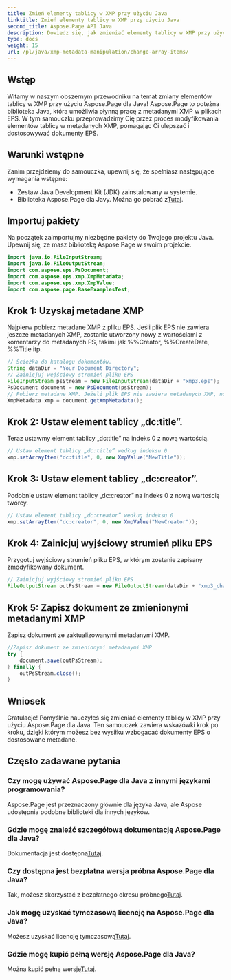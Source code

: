 ```yaml
---
title: Zmień elementy tablicy w XMP przy użyciu Java
linktitle: Zmień elementy tablicy w XMP przy użyciu Java
second_title: Aspose.Page API Java
description: Dowiedz się, jak zmieniać elementy tablicy w XMP przy użyciu Aspose.Page dla Java. Zmieniaj metadane bez wysiłku, korzystając z naszego przewodnika krok po kroku. Ulepsz swoje dokumenty EPS już teraz!
type: docs
weight: 15
url: /pl/java/xmp-metadata-manipulation/change-array-items/
---
```

## Wstęp
Witamy w naszym obszernym przewodniku na temat zmiany elementów tablicy w XMP przy użyciu Aspose.Page dla Java! Aspose.Page to potężna biblioteka Java, która umożliwia płynną pracę z metadanymi XMP w plikach EPS. W tym samouczku przeprowadzimy Cię przez proces modyfikowania elementów tablicy w metadanych XMP, pomagając Ci ulepszać i dostosowywać dokumenty EPS.
## Warunki wstępne
Zanim przejdziemy do samouczka, upewnij się, że spełniasz następujące wymagania wstępne:
- Zestaw Java Development Kit (JDK) zainstalowany w systemie.
-  Biblioteka Aspose.Page dla Javy. Można go pobrać z[Tutaj](https://releases.aspose.com/page/java/).
## Importuj pakiety
Na początek zaimportujmy niezbędne pakiety do Twojego projektu Java. Upewnij się, że masz bibliotekę Aspose.Page w swoim projekcie.
```java
import java.io.FileInputStream;
import java.io.FileOutputStream;
import com.aspose.eps.PsDocument;
import com.aspose.eps.xmp.XmpMetadata;
import com.aspose.eps.xmp.XmpValue;
import com.aspose.page.BaseExamplesTest;

```
## Krok 1: Uzyskaj metadane XMP
Najpierw pobierz metadane XMP z pliku EPS. Jeśli plik EPS nie zawiera jeszcze metadanych XMP, zostanie utworzony nowy z wartościami z komentarzy do metadanych PS, takimi jak %%Creator, %%CreateDate, %%Title itp.
```java
// Ścieżka do katalogu dokumentów.
String dataDir = "Your Document Directory";
// Zainicjuj wejściowy strumień pliku EPS
FileInputStream psStream = new FileInputStream(dataDir + "xmp3.eps");
PsDocument document = new PsDocument(psStream);
// Pobierz metadane XMP. Jeżeli plik EPS nie zawiera metadanych XMP, nowy zostanie wypełniony wartościami z komentarzy metadanych PS.
XmpMetadata xmp = document.getXmpMetadata();
```
## Krok 2: Ustaw element tablicy „dc:title”.
Teraz ustawmy element tablicy „dc:title” na indeks 0 z nową wartością.
```java
// Ustaw element tablicy „dc:title” według indeksu 0
xmp.setArrayItem("dc:title", 0, new XmpValue("NewTitle"));
```
## Krok 3: Ustaw element tablicy „dc:creator”.
Podobnie ustaw element tablicy „dc:creator” na indeks 0 z nową wartością twórcy.
```java
// Ustaw element tablicy „dc:creator” według indeksu 0
xmp.setArrayItem("dc:creator", 0, new XmpValue("NewCreator"));
```
## Krok 4: Zainicjuj wyjściowy strumień pliku EPS
Przygotuj wyjściowy strumień pliku EPS, w którym zostanie zapisany zmodyfikowany dokument.
```java
// Zainicjuj wyjściowy strumień pliku EPS
FileOutputStream outPsStream = new FileOutputStream(dataDir + "xmp3_changed.eps");
```
## Krok 5: Zapisz dokument ze zmienionymi metadanymi XMP
Zapisz dokument ze zaktualizowanymi metadanymi XMP.
```java
//Zapisz dokument ze zmienionymi metadanymi XMP
try {
    document.save(outPsStream);
} finally {
    outPsStream.close();
}
```
## Wniosek
Gratulacje! Pomyślnie nauczyłeś się zmieniać elementy tablicy w XMP przy użyciu Aspose.Page dla Java. Ten samouczek zawiera wskazówki krok po kroku, dzięki którym możesz bez wysiłku wzbogacać dokumenty EPS o dostosowane metadane.

## Często zadawane pytania
### Czy mogę używać Aspose.Page dla Java z innymi językami programowania?
Aspose.Page jest przeznaczony głównie dla języka Java, ale Aspose udostępnia podobne biblioteki dla innych języków.
### Gdzie mogę znaleźć szczegółową dokumentację Aspose.Page dla Java?
 Dokumentacja jest dostępna[Tutaj](https://reference.aspose.com/page/java/).
### Czy dostępna jest bezpłatna wersja próbna Aspose.Page dla Java?
 Tak, możesz skorzystać z bezpłatnego okresu próbnego[Tutaj](https://releases.aspose.com/).
### Jak mogę uzyskać tymczasową licencję na Aspose.Page dla Java?
 Możesz uzyskać licencję tymczasową[Tutaj](https://purchase.aspose.com/temporary-license/).
### Gdzie mogę kupić pełną wersję Aspose.Page dla Java?
 Można kupić pełną wersję[Tutaj](https://purchase.aspose.com/buy).